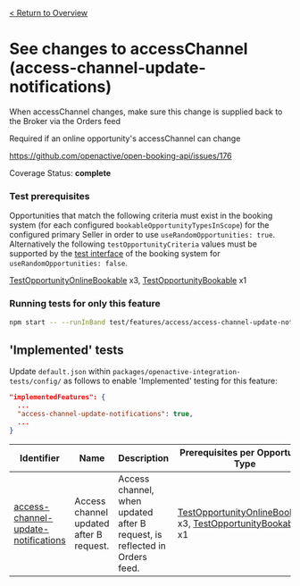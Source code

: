 [< Return to Overview](../../README.md)
# See changes to accessChannel (access-channel-update-notifications)

When accessChannel changes, make sure this change is supplied back to the Broker via the Orders feed

Required if an online opportunity's accessChannel can change

https://github.com/openactive/open-booking-api/issues/176

Coverage Status: **complete**
### Test prerequisites
Opportunities that match the following criteria must exist in the booking system (for each configured `bookableOpportunityTypesInScope`) for the configured primary Seller in order to use `useRandomOpportunities: true`. Alternatively the following `testOpportunityCriteria` values must be supported by the [test interface](https://openactive.io/test-interface/) of the booking system for `useRandomOpportunities: false`.

[TestOpportunityOnlineBookable](https://openactive.io/test-interface#TestOpportunityOnlineBookable) x3, [TestOpportunityBookable](https://openactive.io/test-interface#TestOpportunityBookable) x1


### Running tests for only this feature

```bash
npm start -- --runInBand test/features/access/access-channel-update-notifications/
```



## 'Implemented' tests

Update `default.json` within `packages/openactive-integration-tests/config/` as follows to enable 'Implemented' testing for this feature:

```json
"implementedFeatures": {
  ...
  "access-channel-update-notifications": true,
  ...
}
```

| Identifier | Name | Description | Prerequisites per Opportunity Type |
|------------|------|-------------|---------------|
| [access-channel-update-notifications](./implemented/access-channel-update-notifications-test.js) | Access channel updated after B request. | Access channel, when updated after B request, is reflected in Orders feed. | [TestOpportunityOnlineBookable](https://openactive.io/test-interface#TestOpportunityOnlineBookable) x3, [TestOpportunityBookable](https://openactive.io/test-interface#TestOpportunityBookable) x1 |


